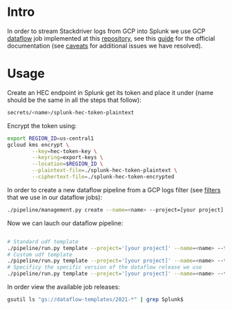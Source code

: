 # Intro

In order to stream Stackdriver logs from GCP into Splunk we use GCP [dataflow](https://cloud.google.com/dataflow) job implemented at this [repository](https://github.com/GoogleCloudPlatform/DataflowTemplates/blob/master/src/main/java/com/google/cloud/teleport/templates/PubSubToSplunk.java), see this [guide](https://cloud.google.com/architecture/deploying-production-ready-log-exports-to-splunk-using-dataflow) for the official documentation (see [caveats](DOCS/caveats.md) for additional issues we have resolved).


#  Usage

Create an HEC endpoint in Splunk get its token and place it under (name should be the same in all the steps that follow):

```bash
secrets/<name>/splunk-hec-token-plaintext
```

Encrypt the token using:

```bash
export REGION_ID=us-central1
gcloud kms encrypt \
        --key=hec-token-key \
        --keyring=export-keys \
        --location=$REGION_ID \
        --plaintext-file=./splunk-hec-token-plaintext \
        --ciphertext-file=./splunk-hec-token-encrypted
```

In order to create a new dataflow pipeline from a GCP logs filter (see [filters](filters.md) that we use in our dataflow jobs):

```bash
./pipeline/management.py create --name=<name> --project=[your project] --filter='<stackdrive log filter>'
```

Now we can lauch our dataflow pipeline:

```bash

# Standard udf template
./pipeline/run.py template --project='[your project]' --name=<name> --token=<name> --transform='gs://splk-public/js/dataflow_udf_messages_replay.js' --function='process' --release=latest
# Custom udf template
./pipeline/run.py template --project='[your project]' --name=<name> --token=<name> --transform='gs://[your-bucket]/[your udf].js' --function='[fn name]' --release=latest
# Specificy the specific version of the dataflow release we use
./pipeline/run.py template --project='[your project]' --name=<name> --token=<name> --release=2021-07-26-00_RC00
```

In order view the available job releases:

```bash
gsutil ls "gs://dataflow-templates/2021-*" | grep Splunk$
```
